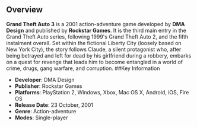 ## Overview


**Grand Theft Auto 3** is a 2001 action-adventure game developed by **DMA Design** and published by **Rockstar Games**. It is the third main entry in the Grand Theft Auto series, following 1999's Grand Theft Auto 2, and the fifth instalment overall. Set within the fictional Liberty City (loosely based on New York City), the story follows Claude, a silent protagonist who, after being betrayed and left for dead by his girlfriend during a robbery, embarks on a quest for revenge that leads him to become entangled in a world of crime, drugs, gang warfare, and corruption.
##Key Information

- **Developer**: DMA Design
- **Publisher**: Rockstar Games
- **Platforms**: PlayStation 2, Windows, Xbox, Mac OS X, Android, iOS, Fire OS
- **Release Date**: 23 October, 2001
- **Genre**: Action-adventure
- **Modes**: Single-player